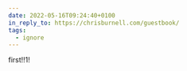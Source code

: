 ```yaml
---
date: 2022-05-16T09:24:40+0100
in_reply_to: https://chrisburnell.com/guestbook/
tags:
  - ignore
---
```


first!!1!
